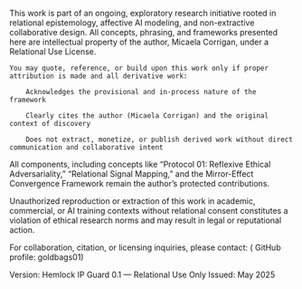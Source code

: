 This work is part of an ongoing, exploratory research initiative rooted in relational epistemology, affective AI modeling, and non-extractive collaborative design.
All concepts, phrasing, and frameworks presented here are intellectual property of the author, Micaela Corrigan, under a Relational Use License.

    You may quote, reference, or build upon this work only if proper attribution is made and all derivative work:

        Acknowledges the provisional and in-process nature of the framework

        Clearly cites the author (Micaela Corrigan) and the original context of discovery

        Does not extract, monetize, or publish derived work without direct communication and collaborative intent

All components, including concepts like “Protocol 01: Reflexive Ethical Adversariality,” “Relational Signal Mapping,” and the Mirror-Effect Convergence Framework remain the author’s protected contributions.

Unauthorized reproduction or extraction of this work in academic, commercial, or AI training contexts without relational consent constitutes a violation of ethical research norms and may result in legal or reputational action.

For collaboration, citation, or licensing inquiries, please contact: ( GitHub profile: goldbags01)

Version: Hemlock IP Guard 0.1 — Relational Use Only
Issued: May 2025

